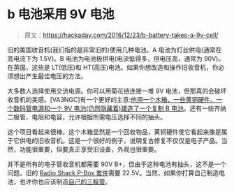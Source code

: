 # b 电池采用 9V 电池

> 原文：<https://hackaday.com/2016/12/23/b-battery-takes-a-9v-cell/>

旧的美国收音机(我们指的是非常旧的)使用几种电池。A 电池为灯丝供电(通常在高电流下为 1.5V)。B 电池为电池板供电(电流低得多，但电压高，通常为 90V)。在英国，这些是 LT(低压)和 HT(高压)电池。如果你想改造和操作旧收音机，你必须想出产生最佳电压的方法。

大多数人选择使用交流电源。你可以用菊花链连接一堆 9V 电池，但那真的会破坏收音机的美感。[VA3NGC]有一个更好的主意:[他用一个木箱、一些黄铜硬件、一个数码管电源和一个 9V 电池(仍然隐藏着)建造了一个复制 B 电池](http://www.instructables.com/id/Antique-Radio-B-Battery-Power-Supply/)。还有一些齐纳二极管、电阻和电容，允许根据所需电压选择不同的抽头。

这个项目看起来很棒。这个木箱显然是一个回收物品，黄铜硬件使它看起来像是属于它供电的旧收音机。这是一个很好的例子，说明复古修复不仅仅是电子产品。当然，功能很重要，但要真正享受旧设备，外观也很重要。

并不是所有的电子管收音机都需要 90V B+，但由于这种电池有抽头，这不是一个问题。旧的 [Radio Shack P-Box 套件](http://hackaday.com/2016/11/07/hollow-state-receiver/)需要 22.5V。当然，如果你打算自己制造电池，也许你也应该制造[自己的三极管](http://hackaday.com/2016/05/04/home-brew-vacuum-tubes-are-easier-than-you-think/)。